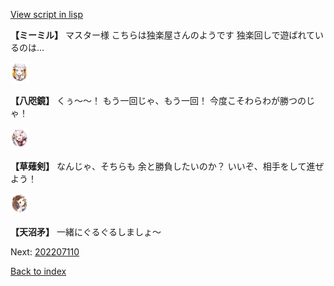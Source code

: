 [View script in lisp](../scripts/202207102.txt)

**【ミーミル】**
マスター様
こちらは独楽屋さんのようです
独楽回しで遊ばれているのは…

<img src="../images/units/500331.png" alt="500331.png" height="34"/>

**【八咫鏡】**
くぅ～～！
もう一回じゃ、もう一回！
今度こそわらわが勝つのじゃ！

<img src="../images/units/100431.png" alt="100431.png" height="34"/>

**【草薙剣】**
なんじゃ、そちらも
余と勝負したいのか？
いいぞ、相手をして進ぜよう！

<img src="../images/units/300431.png" alt="300431.png" height="34"/>

**【天沼矛】**
一緒にぐるぐるしましょ～


Next: [202207110](202207110.md)

[Back to index](index.md)
